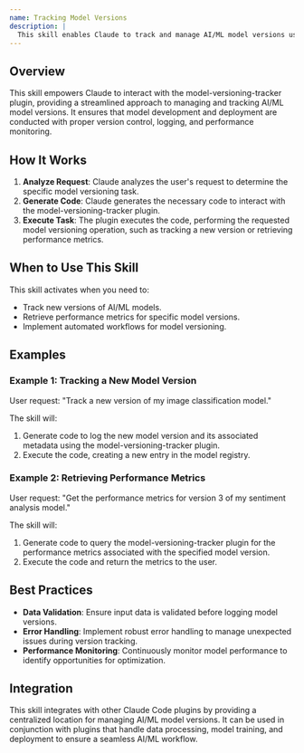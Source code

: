 ```yaml
---
name: Tracking Model Versions
description: |
  This skill enables Claude to track and manage AI/ML model versions using the model-versioning-tracker plugin. It should be used when the user asks to manage model versions, track model lineage, log model performance, or implement version control for AI/ML models. Use this skill when the user mentions "track versions", "model registry", "MLflow", or requests assistance with AI/ML model deployment and management. This skill facilitates the implementation of best practices for model versioning, automation of model workflows, and performance optimization.
---
```


## Overview

This skill empowers Claude to interact with the model-versioning-tracker plugin, providing a streamlined approach to managing and tracking AI/ML model versions. It ensures that model development and deployment are conducted with proper version control, logging, and performance monitoring.

## How It Works

1. **Analyze Request**: Claude analyzes the user's request to determine the specific model versioning task.
2. **Generate Code**: Claude generates the necessary code to interact with the model-versioning-tracker plugin.
3. **Execute Task**: The plugin executes the code, performing the requested model versioning operation, such as tracking a new version or retrieving performance metrics.

## When to Use This Skill

This skill activates when you need to:
- Track new versions of AI/ML models.
- Retrieve performance metrics for specific model versions.
- Implement automated workflows for model versioning.

## Examples

### Example 1: Tracking a New Model Version

User request: "Track a new version of my image classification model."

The skill will:
1. Generate code to log the new model version and its associated metadata using the model-versioning-tracker plugin.
2. Execute the code, creating a new entry in the model registry.

### Example 2: Retrieving Performance Metrics

User request: "Get the performance metrics for version 3 of my sentiment analysis model."

The skill will:
1. Generate code to query the model-versioning-tracker plugin for the performance metrics associated with the specified model version.
2. Execute the code and return the metrics to the user.

## Best Practices

- **Data Validation**: Ensure input data is validated before logging model versions.
- **Error Handling**: Implement robust error handling to manage unexpected issues during version tracking.
- **Performance Monitoring**: Continuously monitor model performance to identify opportunities for optimization.

## Integration

This skill integrates with other Claude Code plugins by providing a centralized location for managing AI/ML model versions. It can be used in conjunction with plugins that handle data processing, model training, and deployment to ensure a seamless AI/ML workflow.